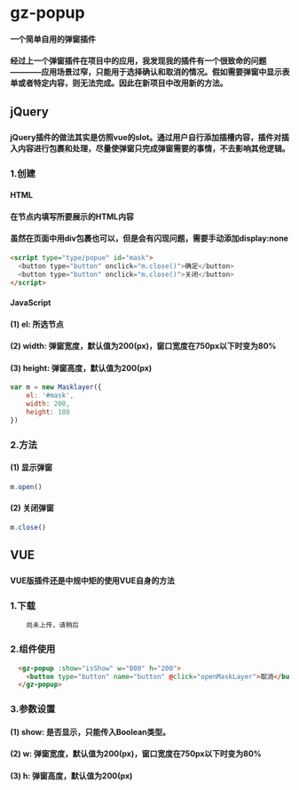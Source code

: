 # gz-popup
#### 一个简单自用的弹窗插件
#### 经过上一个弹窗插件在项目中的应用，我发现我的插件有一个很致命的问题————应用场景过窄，只能用于选择确认和取消的情况。假如需要弹窗中显示表单或者特定内容，则无法完成。因此在新项目中改用新的方法。
## jQuery
### 
#### jQuery插件的做法其实是仿照vue的slot。通过用户自行添加插槽内容，插件对插入内容进行包裹和处理，尽量使弹窗只完成弹窗需要的事情，不去影响其他逻辑。
###
### 1.创建
#### HTML
#### 在节点内填写所要展示的HTML内容
#### 虽然在页面中用div包裹也可以，但是会有闪现问题，需要手动添加display:none
```html
<script type="type/popue" id="mask">
  <button type="button" onclick="m.close()">确定</button>
  <button type="button" onclick="m.close()">关闭</button>
</script>
```
#### JavaScript
#### (1) el: 所选节点
#### (2) width: 弹窗宽度，默认值为200(px)，窗口宽度在750px以下时变为80%
#### (3) height: 弹窗高度，默认值为200(px)
```javascript
var m = new Masklayer({
	el: '#mask',
	width: 200,
	height: 180
})
```
### 2.方法
#### (1) 显示弹窗
```javascript
m.open()
```
#### (2) 关闭弹窗
```javascript
m.close()
```
##
## VUE
### 
#### VUE版插件还是中规中矩的使用VUE自身的方法
### 
### 1.下载
```txt
	尚未上传，请稍后
```
### 2.组件使用
```html
  <gz-popup :show="isShow" w="800" h="200">
    <button type="button" name="button" @click="openMaskLayer">取消</button>
  </gz-popup>
```
### 3.参数设置
#### (1) show: 是否显示，只能传入Boolean类型。
#### (2) w: 弹窗宽度，默认值为200(px)，窗口宽度在750px以下时变为80%
#### (3) h: 弹窗高度，默认值为200(px)